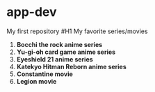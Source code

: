 # app-dev
My first repository
#H1 My favorite series/movies
1. **Bocchi the rock anime series**
2. **Yu-gi-oh card game anime series**
3. **Eyeshield 21 anime series**
4. **Katekyo Hitman Reborn anime series**
5. **Constantine movie**
6. **Legion movie**
